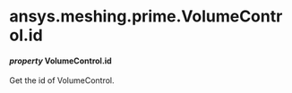 # ansys.meshing.prime.VolumeControl.id

#### *property* VolumeControl.id

Get the id of VolumeControl.

<!-- !! processed by numpydoc !! -->
